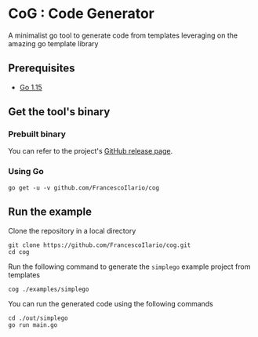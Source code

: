 # CoG : Code Generator

A minimalist go tool to generate code from templates leveraging on the amazing go template library

## Prerequisites

- [Go 1.15](https://golang.org/dl/)

## Get the tool's binary

### Prebuilt binary

You can refer to the project's [GitHub release page](https://github.com/FrancescoIlario/cog/releases).

### Using Go

```
go get -u -v github.com/FrancescoIlario/cog
```

## Run the example

Clone the repository in a local directory

```
git clone https://github.com/FrancescoIlario/cog.git
cd cog
```

Run the following command to generate the `simplego` example project from templates

```
cog ./examples/simplego
```

You can run the generated code using the following commands

```
cd ./out/simplego
go run main.go
```
